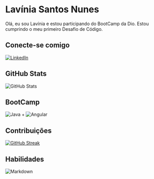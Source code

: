 # Lavínia Santos Nunes

Olá, eu sou Lavínia e estou participando do BootCamp da Dio. Estou cumprindo o meu primeiro Desafio de Código. 

## Conecte-se comigo

[![LinkedIn](https://img.shields.io/badge/LinkedIn-000?style=for-the-badge&logo=linkedin&logoColor=0E76A8)](https://www.linkedin.com/in/lavinia-nunes-608b81220)


## GitHub Stats

![GitHub Stats](https://github-readme-stats.vercel.app/api?username=LAVINIANUNES&theme=transparent&bg_color=000&border_color=30A3DC&show_icons=true&icon_color=30A3DC&title_color=E94D5F&text_color=FFF)

## BootCamp

![Java](https://img.shields.io/badge/Java-000?style=for-the-badge&logo=java) + ![Angular](https://img.shields.io/badge/Angular-000?style=for-the-badge&logo=angular&logoColor=C3002F)

##  Contribuições

[![GitHub Streak](https://streak-stats.demolab.com/?user=SEUUSERNAME&theme=bear&background=000&border=30A3DC&dates=FFF)](https://git.io/streak-stats)


## Habilidades

![Markdown](https://img.shields.io/badge/Markdown-000?style=for-the-badge&logo=markdown)